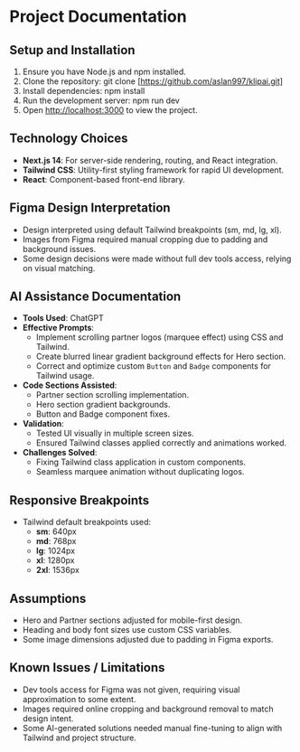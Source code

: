 
# Project Documentation

## Setup and Installation

1. Ensure you have Node.js and npm installed.
2. Clone the repository: git clone [https://github.com/aslan997/klipai.git]
3. Install dependencies: npm install
4. Run the development server: npm run dev
5. Open [http://localhost:3000](http://localhost:3000) to view the project.

## Technology Choices

- **Next.js 14**: For server-side rendering, routing, and React integration.
- **Tailwind CSS**: Utility-first styling framework for rapid UI development.
- **React**: Component-based front-end library.

## Figma Design Interpretation

- Design interpreted using default Tailwind breakpoints (sm, md, lg, xl).
- Images from Figma required manual cropping due to padding and background issues.
- Some design decisions were made without full dev tools access, relying on visual matching.

## AI Assistance Documentation

- **Tools Used**: ChatGPT
- **Effective Prompts**:
  - Implement scrolling partner logos (marquee effect) using CSS and Tailwind.
  - Create blurred linear gradient background effects for Hero section.
  - Correct and optimize custom `Button` and `Badge` components for Tailwind usage.
- **Code Sections Assisted**:
  - Partner section scrolling implementation.
  - Hero section gradient backgrounds.
  - Button and Badge component fixes.
- **Validation**:
  - Tested UI visually in multiple screen sizes.
  - Ensured Tailwind classes applied correctly and animations worked.
- **Challenges Solved**:
  - Fixing Tailwind class application in custom components.
  - Seamless marquee animation without duplicating logos.

## Responsive Breakpoints

- Tailwind default breakpoints used:
  - **sm**: 640px
  - **md**: 768px
  - **lg**: 1024px
  - **xl**: 1280px
  - **2xl**: 1536px

## Assumptions

- Hero and Partner sections adjusted for mobile-first design.
- Heading and body font sizes use custom CSS variables.
- Some image dimensions adjusted due to padding in Figma exports.

## Known Issues / Limitations

- Dev tools access for Figma was not given, requiring visual approximation to some extent.
- Images required online cropping and background removal to match design intent.
- Some AI-generated solutions needed manual fine-tuning to align with Tailwind and project structure.
